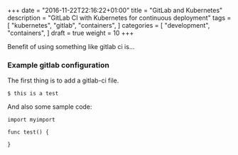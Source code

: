+++
date = "2016-11-22T22:16:22+01:00"
title = "GitLab and Kubernetes"
description = "GitLab CI with Kubernetes for continuous deployment"
tags = [
  "kubernetes",
  "gitlab",
  "containers",
]
categories = [
  "development",
  "containers",
]
draft = true
weight = 10
+++

Benefit of using something like gitlab ci is...

### Example gitlab configuration

The first thing is to add a gitlab-ci file.
```
$ this is a test
```

And also some sample code:
```
import myimport

func test() {

}
```
